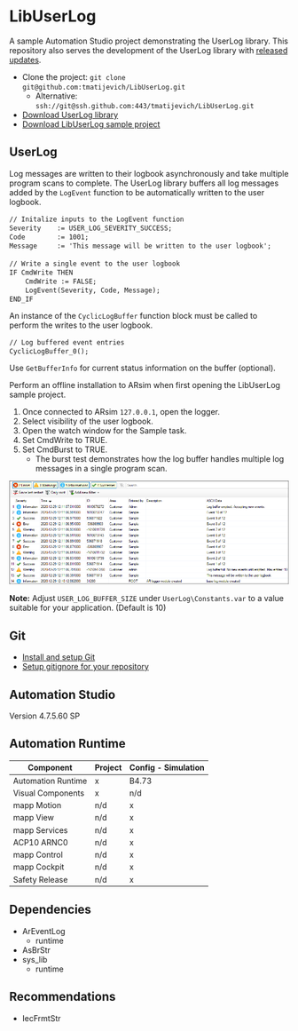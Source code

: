 # LibUserLog

A sample Automation Studio project demonstrating the UserLog library. This repository also serves the development of the UserLog library with [released updates](https://github.com/tmatijevich/LibUserLog/releases).

- Clone the project: `git clone git@github.com:tmatijevich/LibUserLog.git`
	- Alternative: `ssh://git@ssh.github.com:443/tmatijevich/LibUserLog.git`
- [Download UserLog library](https://github.com/tmatijevich/LibUserLog/releases/download/0.1.3/UserLog_V0.01.3.zip)
- [Download LibUserLog sample project](https://github.com/tmatijevich/LibUserLog/releases/download/0.1.3/LibUserLog.zip)

## UserLog

Log messages are written to their logbook asynchronously and take multiple program scans to complete. The UserLog library buffers all log messages added by the `LogEvent` function to be automatically written to the user logbook.

```
// Initalize inputs to the LogEvent function
Severity    := USER_LOG_SEVERITY_SUCCESS;
Code        := 1001;
Message     := 'This message will be written to the user logbook';

// Write a single event to the user logbook
IF CmdWrite THEN
	CmdWrite := FALSE;
	LogEvent(Severity, Code, Message);
END_IF
```

An instance of the `CyclicLogBuffer` function block must be called to perform the writes to the user logbook.

```
// Log buffered event entries
CyclicLogBuffer_0();
```

Use `GetBufferInfo` for current status information on the buffer (optional).

Perform an offline installation to ARsim when first opening the LibUserLog sample project.
1. Once connected to ARsim `127.0.0.1`, open the logger.
2. Select visibility of the user logbook.
3. Open the watch window for the Sample task.
4. Set CmdWrite to TRUE.
5. Set CmdBurst to TRUE.
	- The burst test demonstrates how the log buffer handles multiple log messages in a single program scan.

![Logger example](Logger2020-12-29_13.57.29.png)

**Note:** Adjust `USER_LOG_BUFFER_SIZE` under `UserLog\Constants.var` to a value suitable for your application. (Default is 10)

## Git
- [Install and setup Git](https://tmatijevich.github.io/gfw-tutorial/)
- [Setup gitignore for your repository](https://gist.github.com/tmatijevich/453436f1e6abc62a3d052d9b03f9db58)

## Automation Studio
Version 4.7.5.60 SP

## Automation Runtime

Component 				| Project 			| Config - Simulation	
------------------------|-------------------|-----------------------
Automation Runtime		| x					| B4.73 
Visual Components		| x 				| n/d 
mapp Motion 			| n/d 				| x 
mapp View 				| n/d 				| x 
mapp Services 			| n/d 				| x 
ACP10 ARNC0				| n/d 				| x 
mapp Control 			| n/d 				| x 
mapp Cockpit 			| n/d 				| x 
Safety Release 			| n/d 				| x 

## Dependencies
- ArEventLog
	- runtime
- AsBrStr
- sys_lib
	- runtime

## Recommendations
- IecFrmtStr
